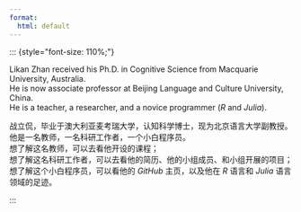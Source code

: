 ```yaml
---
format:
  html: default
---
```

::: {style="font-size: 110%;"}

Likan Zhan received his Ph.D. in Cognitive Science from Macquarie University, Australia. \
He is now associate professor at Beijing Language and Culture University, China. \
He is a teacher, a researcher, and a novice programmer (*R* and *Julia*).

战立侃，毕业于澳大利亚麦考瑞大学，认知科学博士，现为北京语言大学副教授。\
他是一名教师，一名科研工作者，一个小白程序员。  \
想了解这名教师，可以去看他开设的课程；\
想了解这名科研工作者，可以去看他的简历、他的小组成员、和小组开展的项目；\
想了解这个小白程序员，可以看他的 *GitHub* 主页，以及他在 *R* 语言和 *Julia* 语言领域的足迹。

:::